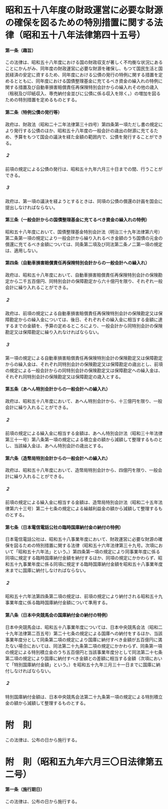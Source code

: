 # 昭和五十八年度の財政運営に必要な財源の確保を図るための特別措置に関する法律（昭和五十八年法律第四十五号）
#### 第一条（趣旨）
この法律は、昭和五十八年度における国の財政収支が著しく不均衡な状況にあることにかんがみ、同年度の財政運営に必要な財源を確保し、もつて国民生活と国民経済の安定に資するため、同年度における公債の発行の特例に関する措置を定めるとともに、同年度における国債整理基金に充てるべき資金の繰入れの特例に関する措置及び自動車損害賠償責任再保険特別会計からの繰入れその他の歳入（租税及び印紙収入、専売納付金並びに公債に係る収入を除く。）の増加を図るための特別措置を定めるものとする。
#### 第二条（特例公債の発行等）
政府は、財政法（昭和二十二年法律第三十四号）第四条第一項ただし書の規定により発行する公債のほか、昭和五十八年度の一般会計の歳出の財源に充てるため、予算をもつて国会の議決を経た金額の範囲内で、公債を発行することができる。
##### ２
前項の規定による公債の発行は、昭和五十九年六月三十日までの間、行うことができる。
##### ３
政府は、第一項の議決を経ようとするときは、同項の公債の償還の計画を国会に提出しなければならない。
#### 第三条（一般会計からの国債整理基金に充てるべき資金の繰入れの特例）
昭和五十八年度において、国債整理基金特別会計法（明治三十九年法律第六号）第二条第一項の規定により一般会計から繰り入れるべき金額のうち国債の元金の償還に充てるべき金額については、同条第二項及び同法第二条ノ二第一項の規定は、適用しない。
#### 第四条（自動車損害賠償責任再保険特別会計からの一般会計への繰入れ）
政府は、昭和五十八年度において、自動車損害賠償責任再保険特別会計の保険勘定から二千五百億円、同特別会計の保障勘定から六十億円を限り、それぞれ一般会計に繰り入れることができる。
##### ２
政府は、前項の規定による自動車損害賠償責任再保険特別会計の保険勘定又は保障勘定からの繰入金については、後日、それぞれその繰入金に相当する金額に達するまでの金額を、予算の定めるところにより、一般会計から同特別会計の保険勘定又は保障勘定に繰り入れなければならない。
##### ３
第一項の規定による自動車損害賠償責任再保険特別会計の保険勘定又は保障勘定からの繰入金は、それぞれ同特別会計の保険勘定又は保障勘定の歳出とし、前項の規定による一般会計からの同特別会計の保険勘定又は保障勘定への繰入金は、それぞれ同特別会計の保険勘定又は保障勘定の歳入とする。
#### 第五条（あへん特別会計からの一般会計への繰入れ）
政府は、昭和五十八年度において、あへん特別会計から、十三億円を限り、一般会計に繰り入れることができる。
##### ２
前項の規定による繰入金に相当する金額は、あへん特別会計法（昭和三十年法律第三十一号）第八条第一項の規定による積立金の額から減額して整理するものとし、当該繰入金は、あへん特別会計の歳出とする。
#### 第六条（造幣局特別会計からの一般会計への繰入れ）
政府は、昭和五十八年度において、造幣局特別会計から、四億円を限り、一般会計に繰り入れることができる。
##### ２
前項の規定による繰入金に相当する金額は、造幣局特別会計法（昭和二十五年法律第六十三号）第二十七条の規定による繰越利益金の額から減額して整理するものとする。
#### 第七条（日本電信電話公社の臨時国庫納付金の納付の特例）
日本電信電話公社は、昭和五十八事業年度において、財政運営に必要な財源の確保を図るための特別措置に関する法律（昭和五十六年法律第三十九号。次項において「昭和五十六年法」という。）第四条第一項の規定により同事業年度に係る同項に規定する臨時国庫納付金額を納付するほか、同項の規定にかかわらず、昭和五十九事業年度に係る同項に規定する臨時国庫納付金額を昭和五十八事業年度末までに国庫に納付しなければならない。
##### ２
昭和五十六年法第四条第二項の規定は、前項の規定により納付される昭和五十九事業年度に係る臨時国庫納付金額について準用する。
#### 第八条（日本中央競馬会の国庫納付金の納付の特例）
日本中央競馬会は、昭和五十八事業年度については、日本中央競馬会法（昭和二十九年法律第二百五号）第二十七条の規定による国庫への納付をするほか、当該事業年度分として同条第二項の規定により国庫に納付すべき金額が五百億円に満たない場合においては、同法第二十九条第二項の規定にかかわらず、同条第一項の規定による特別積立金のうち五百億円と当該事業年度分として同法第二十七条第二項の規定により国庫に納付すべき金額との差額に相当する金額（次項において「特別国庫納付金額」という。）を昭和五十九年三月三十一日までに国庫に納付しなければならない。
##### ２
特別国庫納付金額は、日本中央競馬会法第二十九条第一項の規定による特別積立金の額から減額して整理するものとする。
# 附　則
この法律は、公布の日から施行する。
# 附　則（昭和五九年六月三〇日法律第五二号）
#### 第一条（施行期日）
この法律は、公布の日から施行する。
